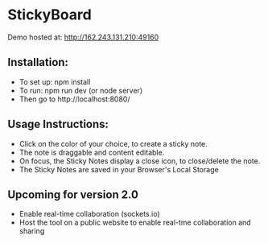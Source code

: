 # StickyBoard

Demo hosted at: http://162.243.131.210:49160

## Installation:
- To set up: npm install
- To run: npm run dev (or node server)
- Then go to http://localhost:8080/


## Usage Instructions:
- Click on the color of your choice, to create a sticky note.
- The note is draggable and content editable.
- On focus, the Sticky Notes display a close icon, to close/delete the note.
- The Sticky Notes are saved in your Browser's Local Storage


## Upcoming for version 2.0
- Enable real-time collaboration (sockets.io)
- Host the tool on a public website to enable real-tme collaboration and sharing

